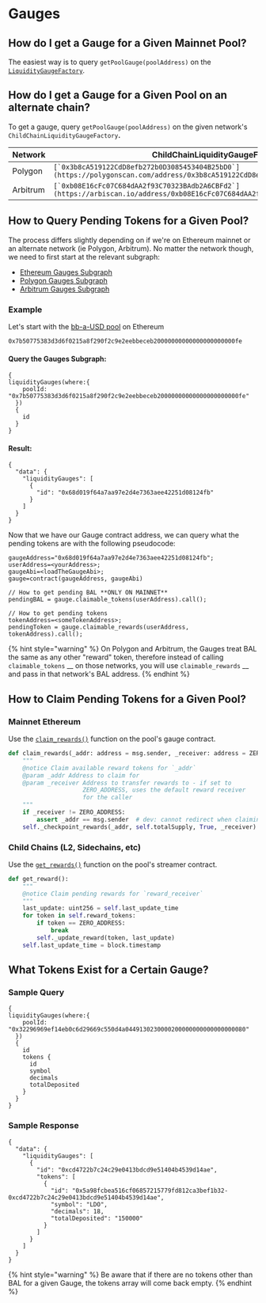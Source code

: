 # Gauges

## How do I get a Gauge for a Given Mainnet Pool?

The easiest way is to query `getPoolGauge(poolAddress)` on the [`LiquidityGaugeFactory`](https://etherscan.io/address/0x4E7bBd911cf1EFa442BC1b2e9Ea01ffE785412EC#code).

## How do I get a Gauge for a Given Pool on an alternate chain?

To get a gauge, query `getPoolGauge(poolAddress)` on the given network's `ChildChainLiquidityGaugeFactory`**.**

| Network  | ChildChainLiquidityGaugeFactory                                                                                                     |
| -------- | ----------------------------------------------------------------------------------------------------------------------------------- |
| Polygon  | ``[`0x3b8cA519122CdD8efb272b0D3085453404B25bD0`](https://polygonscan.com/address/0x3b8cA519122CdD8efb272b0D3085453404B25bD0#code)`` |
| Arbitrum | ``[`0xb08E16cFc07C684dAA2f93C70323BAdb2A6CBFd2`](https://arbiscan.io/address/0xb08E16cFc07C684dAA2f93C70323BAdb2A6CBFd2#code)``     |

## How to Query Pending Tokens for a Given Pool?

The process differs slightly depending on if we're on Ethereum mainnet or an alternate network (ie Polygon, Arbitrum). No matter the network though, we need to first start at the relevant subgraph:

* [Ethereum Gauges Subgraph](https://thegraph.com/hosted-service/subgraph/balancer-labs/balancer-gauges)&#x20;
* [Polygon Gauges Subgraph](https://thegraph.com/hosted-service/subgraph/balancer-labs/balancer-gauges-polygon)
* [Arbitrum Gauges Subgraph](https://thegraph.com/hosted-service/subgraph/balancer-labs/balancer-gauges-arbitrum)

### Example

Let's start with the [bb-a-USD pool](https://app.balancer.fi/#/pool/0x7b50775383d3d6f0215a8f290f2c9e2eebbeceb20000000000000000000000fe) on Ethereum

`0x7b50775383d3d6f0215a8f290f2c9e2eebbeceb20000000000000000000000fe`

#### Query the Gauges Subgraph:

```
{
liquidityGauges(where:{
    poolId: "0x7b50775383d3d6f0215a8f290f2c9e2eebbeceb20000000000000000000000fe"
  })
  {
    id
  }
}
```

#### Result:

```
{
  "data": {
    "liquidityGauges": [
      {
        "id": "0x68d019f64a7aa97e2d4e7363aee42251d08124fb"
      }
    ]
  }
}
```

Now that we have our Gauge contract address, we can query what the pending tokens are with the following pseudocode:

```
gaugeAddress="0x68d019f64a7aa97e2d4e7363aee42251d08124fb";
userAddress=<yourAddress>;
gaugeAbi=<loadTheGaugeAbi>;
gauge=contract(gaugeAddress, gaugeAbi)

// How to get pending BAL **ONLY ON MAINNET**
pendingBAL = gauge.claimable_tokens(userAddress).call();

// How to get pending tokens
tokenAddress=<someTokenAddress>;
pendingToken = gauge.claimable_rewards(userAddress, tokenAddress).call();
```

{% hint style="warning" %}
On Polygon and Arbitrum, the Gauges treat BAL the same as any other "reward" token, therefore instead of calling `claimable_tokens` __ on those networks, you will use `claimable_rewards` __ and pass in that network's BAL address.
{% endhint %}

## How to Claim Pending Tokens for a Given Pool?

### Mainnet Ethereum

Use the [`claim_rewards()`](https://github.com/balancer-labs/balancer-v2-monorepo/blob/master/pkg/liquidity-mining/contracts/gauges/ethereum/LiquidityGaugeV5.vy#L440-L450) function on the pool's gauge contract.

```python
def claim_rewards(_addr: address = msg.sender, _receiver: address = ZERO_ADDRESS):
    """
    @notice Claim available reward tokens for `_addr`
    @param _addr Address to claim for
    @param _receiver Address to transfer rewards to - if set to
                     ZERO_ADDRESS, uses the default reward receiver
                     for the caller
    """
    if _receiver != ZERO_ADDRESS:
        assert _addr == msg.sender  # dev: cannot redirect when claiming for another user
    self._checkpoint_rewards(_addr, self.totalSupply, True, _receiver)
```

### Child Chains (L2, Sidechains, etc)

Use the [`get_rewards()`](https://github.com/balancer-labs/balancer-v2-monorepo/blob/master/pkg/liquidity-mining/contracts/gauges/ChildChainStreamer.vy#L139-L148) function on the pool's streamer contract.

```python
def get_reward():
    """
    @notice Claim pending rewards for `reward_receiver`
    """
    last_update: uint256 = self.last_update_time
    for token in self.reward_tokens:
        if token == ZERO_ADDRESS:
            break
        self._update_reward(token, last_update)
    self.last_update_time = block.timestamp
```

## What Tokens Exist for a Certain Gauge?

### Sample Query

```
{
liquidityGauges(where:{
    poolId: "0x32296969ef14eb0c6d29669c550d4a0449130230000200000000000000000080"
  })
  {
    id
    tokens {
      id
      symbol
      decimals
      totalDeposited
    }
  }
}
```

### Sample Response

```
{
  "data": {
    "liquidityGauges": [
      {
        "id": "0xcd4722b7c24c29e0413bdcd9e51404b4539d14ae",
        "tokens": [
          {
            "id": "0x5a98fcbea516cf06857215779fd812ca3bef1b32-0xcd4722b7c24c29e0413bdcd9e51404b4539d14ae",
            "symbol": "LDO",
            "decimals": 18,
            "totalDeposited": "150000"
          }
        ]
      }
    ]
  }
}
```

{% hint style="warning" %}
Be aware that if there are no tokens other than BAL for a given Gauge, the tokens array will come back empty.
{% endhint %}
